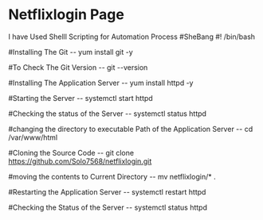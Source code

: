 # Netflixlogin Page

I have Used Shelll Scripting for Automation Process
#SheBang
#! /bin/bash 

#Installing The Git --
yum install git -y

#To Check The Git Version -- 
git --version

#Installing The Application Server --
yum install httpd -y

#Starting the Server --
systemctl start httpd

#Checking  the status of the Server --
systemctl status httpd

#changing the directory to executable Path of the Application Server --
cd /var/www/html

#Cloning the Source Code --
git clone https://github.com/Solo7568/netflixlogin.git

#moving the contents to Current Directory --
mv netflixlogin/* .

#Restarting the Application Server --
systemctl restart httpd

#Checking the Status of the Server --
systemctl status httpd


